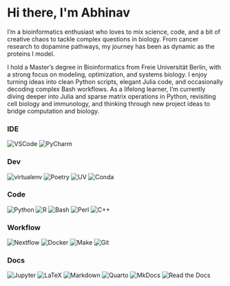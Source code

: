# Hi there, I'm Abhinav

I’m a bioinformatics enthusiast who loves to mix science, code, and a bit of creative chaos to tackle complex questions in biology. From cancer research to dopamine pathways, my journey has been as dynamic as the proteins I model.

I hold a Master’s degree in Bioinformatics from Freie Universität Berlin, with a strong focus on modeling, optimization, and systems biology. I enjoy turning ideas into clean Python scripts, elegant Julia code, and occasionally decoding complex Bash workflows. As a lifelong learner, I’m currently diving deeper into Julia and sparse matrix operations in Python, revisiting cell biology and immunology, and thinking through new project ideas to bridge computation and biology.

### IDE 

![VSCode](https://img.shields.io/badge/VS%20Code-007ACC?logo=visual-studio-code&logoColor=white)
![PyCharm](https://img.shields.io/badge/PyCharm-000000?logo=pycharm&logoColor=white) 

### Dev  

![virtualenv](https://img.shields.io/badge/virtualenv-003B57?logo=python&logoColor=white)
![Poetry](https://img.shields.io/badge/Poetry-60A5FA?logo=poetry&logoColor=white)
![UV](https://img.shields.io/badge/UV-7E22CE?logo=python&logoColor=white)
![Conda](https://img.shields.io/badge/Conda-44A833?logo=anaconda&logoColor=white) 

### Code

![Python](https://img.shields.io/badge/Python-3776AB?logo=python&logoColor=white) ![R](https://img.shields.io/badge/R-276DC3?logo=r&logoColor=white) ![Bash](https://img.shields.io/badge/Bash-4EAA25?logo=gnubash&logoColor=white) ![Perl](https://img.shields.io/badge/Perl-39457E?logo=perl&logoColor=white) ![C++](https://img.shields.io/badge/C++-00599C?logo=c%2b%2b&logoColor=white)


### Workflow

![Nextflow](https://img.shields.io/badge/Nextflow-00BFB3?logo=nextflow&logoColor=white)
![Docker](https://img.shields.io/badge/Docker-2496ED?logo=docker&logoColor=white) 
![Make](https://img.shields.io/badge/Makefile-000000?logo=gnu&logoColor=white)
![Git](https://img.shields.io/badge/Git-F05032?logo=git&logoColor=white) 

### Docs

![Jupyter](https://img.shields.io/badge/Jupyter-F37626?logo=jupyter&logoColor=white)
![LaTeX](https://img.shields.io/badge/LaTeX-008080?logo=latex&logoColor=white)
![Markdown](https://img.shields.io/badge/Markdown-000000?logo=markdown&logoColor=white)
![Quarto](https://img.shields.io/badge/Quarto-3A7DAB?logo=quarto&logoColor=white)
![MkDocs](https://img.shields.io/badge/MkDocs-494CE0?logo=mkdocs&logoColor=white)
![Read the Docs](https://img.shields.io/badge/Read%20the%20Docs-8CA1AF?logo=readthedocs&logoColor=white)

